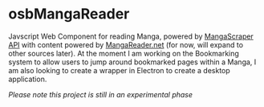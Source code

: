 # osbMangaReader
Javscript Web Component for reading Manga, powered by [MangaScraper API](https://market.mashape.com/doodle/manga-scraper) with content powered by [MangaReader.net](https://www.mangareader.net) (for now, will expand to other sources later). At the moment I am working on the Bookmarking system to allow users to jump around bookmarked pages within a Manga, I am also looking to create a wrapper in Electron to create a desktop application.

_Please note this project is still in an experimental phase_